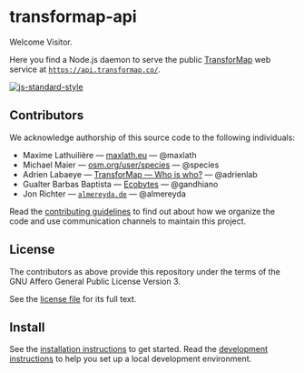 # transformap-api

Welcome Visitor.

Here you find a Node.js daemon to serve the public [TransforMap](http://transformap.co) web service at [`https://api.transformap.co/`](https://api.transformap.co/).

[![js-standard-style](https://img.shields.io/badge/standard-js-brightgreen.svg)](http://standardjs.com/)

## Contributors

We acknowledge authorship of this source code to the following individuals:

* Maxime Lathuilière — [maxlath.eu](http://maxlath.eu/) — @maxlath
* Michael Maier — [osm.org/user/species](https://www.openstreetmap.org/user/species) — @species
* Adrien Labaeye — [TransforMap — Who is who?](https://discourse.transformap.co/t/236) — @adrienlab
* Gualter Barbas Baptista — [Ecobytes](https://ecobytes.net/) — @gandhiano
* Jon Richter — [`almereyda.de`](https://almereyda.de/) — @almereyda

Read the [contributing guidelines](./CONTRIBUTING.md) to find out about how we organize the code and use communication channels to maintain this project.

## License

The contributors as above provide this repository under the terms of the GNU Affero General Public License Version 3.

See the [license file](./LICENSE) for its full text.

## Install

See the [installation instructions](./docs/install.md) to get started.
Read the [development instructions](./docs/install.md#development) to help you set up a local development environment.

